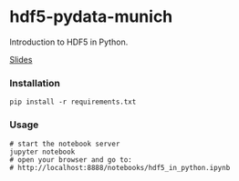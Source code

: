 # hdf5-pydata-munich

Introduction to HDF5 in Python.

[Slides](https://slides.com/jackdbd/hdf5-talk-pydata)


### Installation

```shell
pip install -r requirements.txt
```


### Usage

```shell
# start the notebook server
jupyter notebook
# open your browser and go to:
# http://localhost:8888/notebooks/hdf5_in_python.ipynb
```